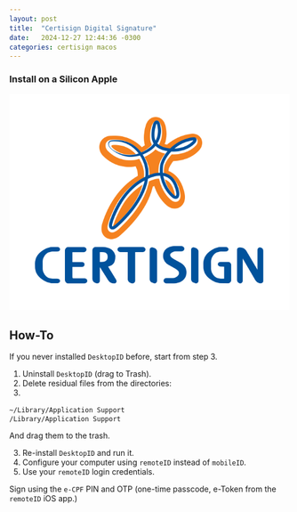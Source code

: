 ```yaml
---
layout: post
title:  "Certisign Digital Signature"
date:   2024-12-27 12:44:36 -0300
categories: certisign macos
---
```

### Install on a Silicon Apple

![certisign logo](/assets/img/certisign-seeklogo.png "Certisign logo")

## How-To

If you never installed `DesktopID` before, start from step 3.

1. Uninstall `DesktopID` (drag to Trash).
2. Delete residual files from the directories:
3. 
```
~/Library/Application Support 
/Library/Application Support 
```
And drag them to the trash.

3. Re-install `DesktopID` and run it.
4. Configure your computer using `remoteID` instead of `mobileID`.
5. Use your `remoteID` login credentials.

Sign using the `e-CPF` PIN and OTP (one-time passcode, e-Token from the `remoteID` iOS app.)
